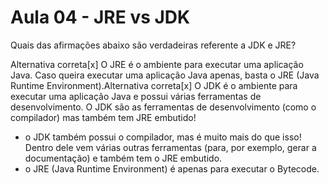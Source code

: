 # Aula 04 - JRE vs JDK

Quais das afirmações abaixo são verdadeiras referente a JDK e JRE?

Alternativa correta[x] 
O JRE é o ambiente para executar uma aplicação Java.
Caso queira executar uma aplicação Java apenas, basta o JRE (Java Runtime Environment).Alternativa correta[x] 
O JDK é o ambiente para executar uma aplicação Java e possui várias ferramentas de desenvolvimento.
O JDK são as ferramentas de desenvolvimento (como o compilador) mas também tem JRE embutido!

- o JDK também possui o compilador, mas é muito mais do que isso! Dentro dele vem várias outras ferramentas (para, por exemplo, gerar a documentação) e também tem o JRE embutido.
- o JRE (Java Runtime Environment) é apenas para executar o Bytecode.